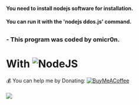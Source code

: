 
#### You need to install nodejs software for installation.
#### You can run it with the 'nodejs ddos.js' command.

##

###             - This program was coded by omicr0n.

##

# With ![NodeJS](https://img.shields.io/badge/node.js-6DA55F?style=for-the-badge&logo=node.js&logoColor=white)

💰 You can help me by Donating: [![BuyMeACoffee](https://img.shields.io/badge/Buy%20Me%20a%20Coffee-ffdd00?style=for-the-badge&logo=buy-me-a-coffee&logoColor=black)](https://www.buymeacoffee.com/omicr0n) 
####
[![](https://visitcount.itsvg.in/api?id=omicr0nn&icon=3&color=0)](https://visitcount.itsvg.in)
